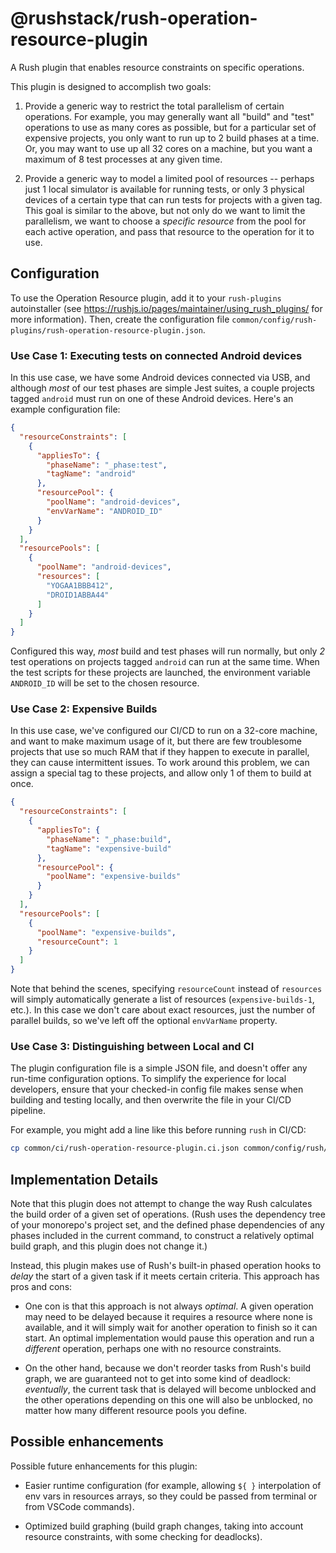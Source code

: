 # @rushstack/rush-operation-resource-plugin

A Rush plugin that enables resource constraints on specific operations.

This plugin is designed to accomplish two goals:

 1. Provide a generic way to restrict the total parallelism of certain operations. For example, you may generally want all "build" and "test" operations to use as many cores as possible, but for a
 particular set of expensive projects, you only want to run up to 2 build phases at a time. Or, you may want to use up all 32 cores on a machine, but you want a maximum of 8 test processes at any given time.

 2. Provide a generic way to model a limited pool of resources -- perhaps just 1 local simulator is available for running tests, or only 3 physical devices of a certain type that can run tests for projects with a given tag. This goal is similar to the above, but not only do we want to limit the parallelism, we want to choose a _specific resource_ from the pool for each active operation, and pass that resource to the operation for it to use.

## Configuration

To use the Operation Resource plugin, add it to your `rush-plugins` autoinstaller (see https://rushjs.io/pages/maintainer/using_rush_plugins/ for more information). Then, create the configuration file `common/config/rush-plugins/rush-operation-resource-plugin.json`.

### Use Case 1: Executing tests on connected Android devices

In this use case, we have some Android devices connected via USB, and although _most_ of our test phases are simple Jest suites, a couple projects tagged `android` must run on one of these Android devices. Here's an example configuration file:

```json
{
  "resourceConstraints": [
    {
      "appliesTo": {
        "phaseName": "_phase:test",
        "tagName": "android"
      },
      "resourcePool": {
        "poolName": "android-devices",
        "envVarName": "ANDROID_ID"
      }
    }
  ],
  "resourcePools": [
    {
      "poolName": "android-devices",
      "resources": [
        "YOGAA1BBB412",
        "DROID1ABBA44"
      ]
    }
  ]
}
```

Configured this way, _most_ build and test phases will run normally, but only _2_ test operations on projects tagged `android` can run at the same time. When the test scripts for these projects are launched, the environment variable `ANDROID_ID` will be set to the chosen resource.

### Use Case 2: Expensive Builds

In this use case, we've configured our CI/CD to run on a 32-core machine, and want to make maximum usage of it, but there are few troublesome projects that use so much RAM that if they happen to execute in parallel, they can cause intermittent issues. To work around this problem, we can assign a special tag to these projects, and allow only 1 of them to build at once.

```json
{
  "resourceConstraints": [
    {
      "appliesTo": {
        "phaseName": "_phase:build",
        "tagName": "expensive-build"
      },
      "resourcePool": {
        "poolName": "expensive-builds"
      }
    }
  ],
  "resourcePools": [
    {
      "poolName": "expensive-builds",
      "resourceCount": 1
    }
  ]
}
```

Note that behind the scenes, specifying `resourceCount` instead of `resources` will simply automatically generate a list of resources (`expensive-builds-1`, etc.). In this case we don't care about exact resources, just the number of parallel builds, so we've left off the optional `envVarName` property.

### Use Case 3: Distinguishing between Local and CI

The plugin configuration file is a simple JSON file, and doesn't offer any run-time configuration options. To simplify the experience for local developers, ensure that your checked-in config file makes sense when building and testing locally, and then overwrite the file in your CI/CD pipeline.

For example, you might add a line like this before running `rush` in CI/CD:

```bash
cp common/ci/rush-operation-resource-plugin.ci.json common/config/rush/rush-operation-resource-plugin.json
```

## Implementation Details

Note that this plugin does not attempt to change the way Rush calculates the build order of a given set of operations. (Rush uses the dependency tree of your monorepo's project set, and the defined phase dependencies of any phases included in the current command, to construct a relatively optimal build graph, and this plugin does not change it.)

Instead, this plugin makes use of Rush's built-in phased operation hooks to _delay_ the start of a given task if it meets certain criteria. This approach has pros and cons:

 - One con is that this approach is not always _optimal_. A given operation may need to be delayed because it requires a resource where none is available, and it will simply wait for another operation to finish so it can start. An optimal implementation would pause this operation and run a _different_ operation, perhaps one with no resource constraints.

 - On the other hand, because we don't reorder tasks from Rush's build graph, we are guaranteed not to get into some kind of deadlock: _eventually_, the current task that is delayed will become unblocked and the other operations depending on this one will also be unblocked, no matter how many different resource pools you define.

## Possible enhancements

Possible future enhancements for this plugin:

 - Easier runtime configuration (for example, allowing `${ }` interpolation of env vars in resources arrays, so they could be passed from terminal or from VSCode commands).

 - Optimized build graphing (build graph changes, taking into account resource constraints, with some checking for deadlocks).
